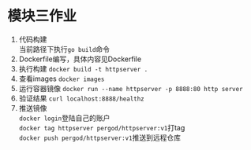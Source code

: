 # 模块三作业
1. 代码构建 <br/>
当前路径下执行`go build`命令
2. Dockerfile编写，具体内容见Dockerfile
3. 执行构建
`docker build -t httpserver .`
4. 查看images
`docker images`
5. 运行容器镜像
`docker run --name httpserver -p 8888:80 http server`
6. 验证结果
`curl localhost:8888/healthz`
7. 推送镜像 <br/>
   `docker login`登陆自己的账户 <br/>
   `docker tag httpserver pergod/httpserver:v1`打tag <br/>
   `docker push pergod/httpserver:v1`推送到远程仓库
